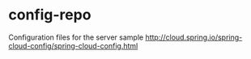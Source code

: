 # config-repo
Configuration files for the server sample
http://cloud.spring.io/spring-cloud-config/spring-cloud-config.html
